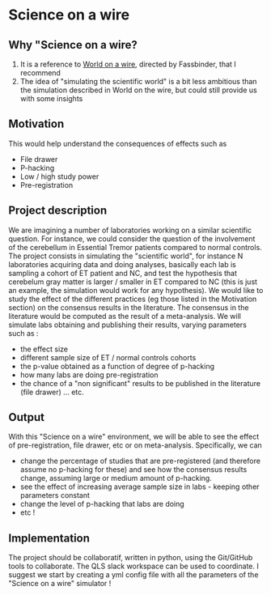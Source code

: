 # Science on a wire

## Why "Science on a wire?

1. It is a reference to
   [World on a wire](https://en.wikipedia.org/wiki/World_on_a_Wire), directed by
   Fassbinder, that I recommend
2. The idea of "simulating the scientific world" is a bit less ambitious than
   the simulation described in World on the wire, but could still provide us
   with some insights

## Motivation

This would help understand the consequences of effects such as

- File drawer
- P-hacking
- Low / high study power
- Pre-registration

## Project description

We are imagining a number of laboratories working on a similar scientific
question. For instance, we could consider the question of the involvement of the
cerebellum in Essential Tremor patients compared to normal controls. The project
consists in simulating the "scientific world", for instance N laboratories
acquiring data and doing analyses, basically each lab is sampling a cohort of ET
patient and NC, and test the hypothesis that cerebelum gray matter is larger /
smaller in ET compared to NC (this is just an example, the simulation would work
for any hypothesis). We would like to study the effect of the different
practices (eg those listed in the Motivation section) on the consensus results
in the literature. The consensus in the literature would be computed as the
result of a meta-analysis. We will simulate labs obtaining and publishing their
results, varying parameters such as :

- the effect size
- different sample size of ET / normal controls cohorts
- the p-value obtained as a function of degree of p-hacking
- how many labs are doing pre-registration
- the chance of a "non significant" results to be published in the literature
  (file drawer) ... etc.

## Output

With this "Science on a wire" environment, we will be able to see the effect of
pre-registration, file drawer, etc or on meta-analysis. Specifically, we can

- change the percentage of studies that are pre-registered (and therefore assume
  no p-hacking for these) and see how the consensus results change, assuming
  large or medium amount of p-hacking.
- see the effect of increasing average sample size in labs - keeping other
  parameters constant
- change the level of p-hacking that labs are doing
- etc !

## Implementation

The project should be collaboratif, written in python, using the Git/GitHub
tools to collaborate. The QLS slack workspace can be used to coordinate. I
suggest we start by creating a yml config file with all the parameters of the
"Science on a wire" simulator !
